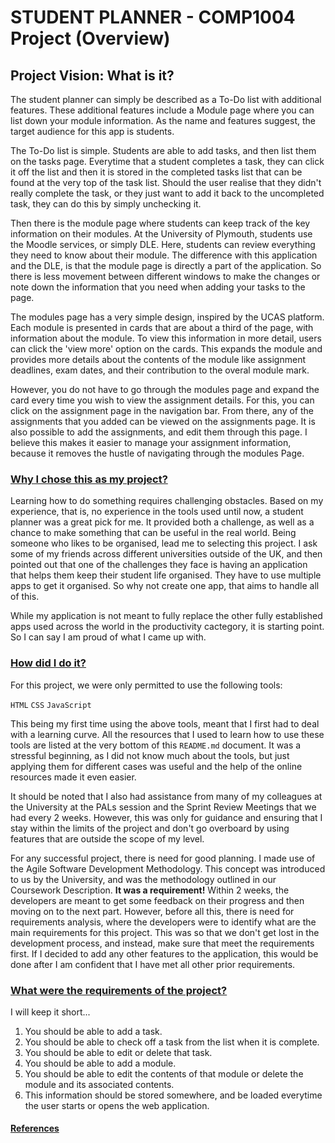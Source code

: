 <h1>STUDENT PLANNER - COMP1004 Project (Overview)</h1>

<h2>Project Vision: What is it?</h2>

The student planner can simply be described as a To-Do list with additional features. These additional features include a Module page where you can list down your module information. As the name and features suggest, the target audience for this app is students.

The To-Do list is simple. Students are able to add tasks, and then list them on the tasks page. Everytime that a student completes a task, they can click it off the list and then it is stored in the completed tasks list that can be found at the very top of the task list. Should the user realise that they didn't really complete the task, or they just want to add it back to the uncompleted task, they can do this by simply unchecking it.

Then there is the module page where students can keep track of the key information on their modules. At the University of Plymouth, students use the Moodle services, or simply DLE. Here, students can review everything they need to know about their module. The difference with this application and the DLE, is that the module page is directly a part of the application. So there is less movement between different windows to make the changes or note down the information that you need when adding your tasks to the page. 

The modules page has a very simple design, inspired by the UCAS platform. Each module is presented in cards that are about a third of the page, with information about the module. To view this information in more detail, users can click the 'view more' option on the cards. This expands the module and provides more details about the contents of the module like assignment deadlines, exam dates, and their contribution to the overal module mark.

However, you do not have to go through the modules page and expand the card every time you wish to view the assignment details. For this, you can click on the assignment page in the navigation bar. From there, any of the assignments that you added can be viewed on the assignments page. It is also possible to add the assignments, and edit them through this page. I believe this makes it easier to manage your assignment information, because it removes the hustle of navigating through the modules Page.


<h3><ins>Why I chose this as my project?</ins></h3>
Learning how to do something requires challenging obstacles. Based on my experience, that is, no experience in the tools used until now, a student planner was a great pick for me. It provided both a challenge, as well as a chance to make something that can be useful in the real world. Being someone who likes to be organised, lead me to selecting this project. I ask some of my friends across different universities outside of the UK, and then pointed out that one of the challenges they face is having an application that helps them keep their student life organised. They have to use multiple apps to get it organised. So why not create one app, that aims to handle all of this. 

While my application is not meant to fully replace the other fully established apps used across the world in the productivity cactegory, it is starting point. So I can say I am proud of what I came up with.


<h3><ins>How did I do it?</ins></h3>
For this project, we were only permitted to use the following tools:

`HTML`
`CSS`
`JavaScript`

This being my first time using the above tools, meant that I first had to deal with a learning curve. All the resources that I used to learn how to use these tools are listed at the very bottom of this `README.md` document. It was a stressful beginning, as I did not know much about the tools, but just applying them for different cases was useful and the help of the online resources made it even easier.

It should be noted that I also had assistance from many of my colleagues at the University at the PALs session and the Sprint Review Meetings that we had every 2 weeks. However, this was only for guidance and ensuring that I stay within the limits of the project and don't go overboard by using features that are outside the scope of my level.

For any successful project, there is need for good planning. I made use of the Agile Software Development Methodology. This concept was introduced to us by the University, and was the methodology outlined in our Coursework Description. **It was a requirement!** Within 2 weeks, the developers are meant to get some feedback on their progress and then moving on to the next part. However, before all this, there is need for requirements analysis, where the developers were to identify what are the main requirements for this project. This was so that we don't get lost in the development process, and instead, make sure that meet the requirements first. If I decided to add any other features to the application, this would be done after I am confident that I have met all other prior requirements.


<h3><ins>What were the requirements of the project?</ins></h3>
I will keep it short...

1. You should be able to add a task.
2. You should be able to check off a task from the list when it is complete.
3. You should be able to edit or delete that task.
4. You should be able to add a module.
5. You should be able to edit the contents of that module or delete the module and its associated contents.
6. This information should be stored somewhere, and be loaded everytime the user starts or opens the web application.


<h4><ins>References</ins></h4>



